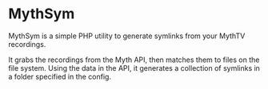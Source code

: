 # MythSym

MythSym is a simple PHP utility to generate symlinks from your MythTV recordings.

It grabs the recordings from the Myth API, then matches them to files on the file system. Using the data in the API, it generates a collection of symlinks in a folder specified in the config. 